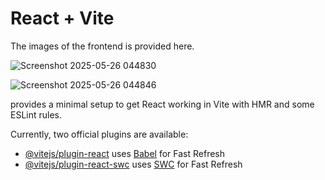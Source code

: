 # React + Vite
The images of the frontend is provided here.

![Screenshot 2025-05-26 044830](https://github.com/user-attachments/assets/0901def0-3698-4d2e-9b7c-1a69b204a2d1)

![Screenshot 2025-05-26 044846](https://github.com/user-attachments/assets/ee9486d1-17ed-4d01-9908-2d1dcc9b90da)

provides a minimal setup to get React working in Vite with HMR and some ESLint rules.

Currently, two official plugins are available:

- [@vitejs/plugin-react](https://github.com/vitejs/vite-plugin-react/blob/main/packages/plugin-react/README.md) uses [Babel](https://babeljs.io/) for Fast Refresh
- [@vitejs/plugin-react-swc](https://github.com/vitejs/vite-plugin-react-swc) uses [SWC](https://swc.rs/) for Fast Refresh
